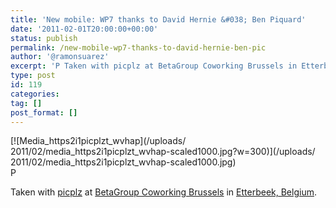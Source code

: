 ```yaml
---
title: 'New mobile: WP7 thanks to David Hernie &#038; Ben Piquard'
date: '2011-02-01T20:00:00+00:00'
status: publish
permalink: /new-mobile-wp7-thanks-to-david-hernie-ben-pic
author: '@ramonsuarez'
excerpt: 'P Taken with picplz at BetaGroup Coworking Brussels in Etterbeek, Belgium.'
type: post
id: 119
categories:
tag: []
post_format: []
---
```

<div class="p_embed p_image_embed">[![Media_https2i1picplzt_wvhap](/uploads/
2011/02/media_https2i1picplzt_wvhap-scaled1000.jpg?w=300)](/uploads/
2011/02/media_https2i1picplzt_wvhap-scaled1000.jpg)</div>P

 Taken with [picplz](http://picplz.com) at [BetaGroup Coworking Brussels](http://picplz.com/pics/betagroup-coworking-brussels-etterbek-belgium/) in [Etterbeek, Belgium](http://picplz.com/city/etterbeek-be/). 